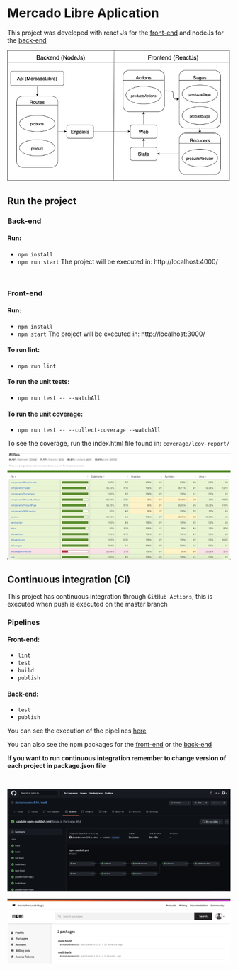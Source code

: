 # Mercado Libre Aplication

This project was developed with react Js for the [front-end](https://github.com/danielmoreno510/meli/tree/master/meli-front) and nodeJs for the [back-end](https://github.com/danielmoreno510/meli/tree/master/meli-back)

![alt text](https://raw.githubusercontent.com/danielmoreno510/meli/master/assets/images/diagram.png)

## Run the project

### Back-end

#### Run:
- `npm install`
- `npm run start`
The project will be executed in: http://localhost:4000/

<br />

### Front-end

#### Run:
- `npm install`
- `npm start`
The project will be executed in: http://localhost:3000/


#### To run lint:
- `npm run lint`

#### To run the unit tests:
- `npm run test -- --watchAll`

#### To run the unit coverage:
- `npm run test -- --collect-coverage --watchAll`

To see the coverage, run the index.html file found in: `coverage/lcov-report/`


![alt text](https://raw.githubusercontent.com/danielmoreno510/meli/master/assets/images/coverage.png)


## Continuous integration (CI)
This project has continuous integration through `GitHub Actions`, this is executed when push is executed on the master branch

### Pipelines

#### Front-end:
- `lint`
- `test`
- `build`
- `publish`

#### Back-end:
- `test`
- `publish`

You can see the execution of the pipelines [here](https://github.com/danielmoreno510/meli/actions)

You can also see the npm packages for the [front-end](https://www.npmjs.com/package/meli-front) or the [back-end](https://www.npmjs.com/package/meli-front)


**If you want to run continuous integration remember to change version of each project in package.json file**

<br />

![alt text](https://raw.githubusercontent.com/danielmoreno510/meli/master/assets/images/pipelines.png)

![alt text](https://raw.githubusercontent.com/danielmoreno510/meli/master/assets/images/npm.png)
